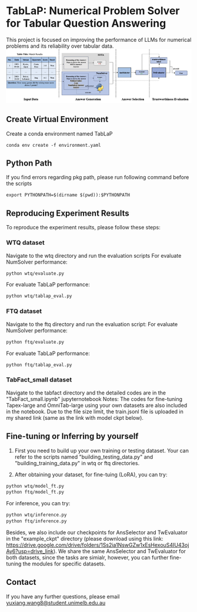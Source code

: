# TabLaP: Numerical Problem Solver for Tabular Question Answering
This project is focused on improving the performance of LLMs for numerical problems and its reliability over tabular data.
![Model Overview](model_overview.png)


## Create Virtual Environment
Create a conda environment named TabLaP 
```
conda env create -f environment.yaml
```

## Python Path
If you find  errors regarding pkg path, please run following command before the scripts
```
export PYTHONPATH=$(dirname $(pwd)):$PYTHONPATH
```

## Reproducing Experiment Results
To reproduce the experiment results, please follow these steps:
### WTQ dataset
Navigate to the wtq directory and run the evaluation scripts
For evaluate NumSolver performance:
```bash
python wtq/evaluate.py
```

For evaluate TabLaP performance:
```bash
python wtq/tablap_eval.py
```

### FTQ dataset
Navigate to the ftq directory and run the evaluation script:
For evaluate NumSolver performance:
```bash
python ftq/evaluate.py
```

For evaluate TabLaP performance:
```bash
python ftq/tablap_eval.py
```

### TabFact_small dataset
Navigate to the tabfact directory and the detailed codes are in the "TabFact_small.ipynb" jupyternotebook 
Notes:
The codes for fine-tuning Tapex-large and OmniTab-large using your own datasets are also included in the notebook. Due to the file size limit, the train.jsonl file is uploaded in my shared link (same as the link with model ckpt below).

## Fine-tuning or Inferring by yourself
1. First you need to build up your own training or testing dataset. Your can refer to the scripts named "building_testing_data.py" and "building_training_data.py" in wtq or ftq directories.

2. After obtaining your dataset, for fine-tuing (LoRA), you can try:
```bash
python wtq/model_ft.py
python ftq/model_ft.py
```
For inference, you can try:
```bash
python wtq/inference.py
python ftq/inference.py
```
Besides, we also include our checkpoints for AnsSelector and TwEvaluator in the "example_ckpt" directory (please download using this link: https://drive.google.com/drive/folders/1Ss2ia1NswGZw1xEsHexouS4IU43ojAy6?usp=drive_link).
We share the same AnsSelector and TwEvaluator for both datasets, since the tasks are simialr, however, you can further fine-tuning the modules for specific datasets.

## Contact
If you have any further questions, please email yuxiang.wang8@student.unimelb.edu.au

